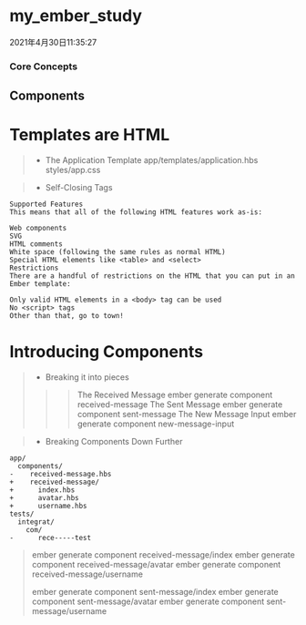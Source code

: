 # my_ember_study
2021年4月30日11:35:27
### Core Concepts
## Components
# Templates are HTML
> + The Application Template
> app/templates/application.hbs   styles/app.css

> + Self-Closing Tags
```
Supported Features
This means that all of the following HTML features work as-is:

Web components
SVG
HTML comments
White space (following the same rules as normal HTML)
Special HTML elements like <table> and <select>
Restrictions
There are a handful of restrictions on the HTML that you can put in an Ember template:

Only valid HTML elements in a <body> tag can be used
No <script> tags
Other than that, go to town!
```

# Introducing Components
> + Breaking it into pieces
>>> The Received Message
> ember generate component received-message
>>> The Sent Message
> ember generate component sent-message
>>> The New Message Input
> ember generate component new-message-input
>>> 

> + Breaking Components Down Further
```
app/
  components/
-    received-message.hbs
+    received-message/
+      index.hbs
+      avatar.hbs
+      username.hbs
tests/
  integrat/
    com/
-      rece-----test
```
> ember generate component received-message/index
> ember generate component received-message/avatar
> ember generate component received-message/username
>>>>
> ember generate component sent-message/index
> ember generate component sent-message/avatar
> ember generate component sent-message/username


